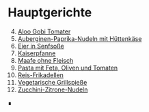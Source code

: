 Hauptgerichte
=============

4. [Aloo Gobi Tomater](Aloo-Gobi-Tomater.md)
1. [Auberginen-Paprika-Nudeln mit Hüttenkäse](Auberginen-Paprika-Nudeln.md)
6. [Eier in Senfsoße](Eier-in-Senfsoße.md)
3. [Kaiserpfanne](Kaiserpfanne.md)
2. [Maafe ohne Fleisch](Maafe-ohne-Fleisch.md)
5. [Pasta mit Feta, Oliven und Tomaten](Pasta_mit_Feta_Oliven_Tomaten.md)
8. [Reis-Frikadellen](Reis-Frikadellen.md)
9. [Vegetarische Grillspieße](Vegetarische_Grillspieße.md)
7. [Zucchini-Zitrone-Nudeln](Zucchini-Zitrone-Nudeln.md)
   
∎  
